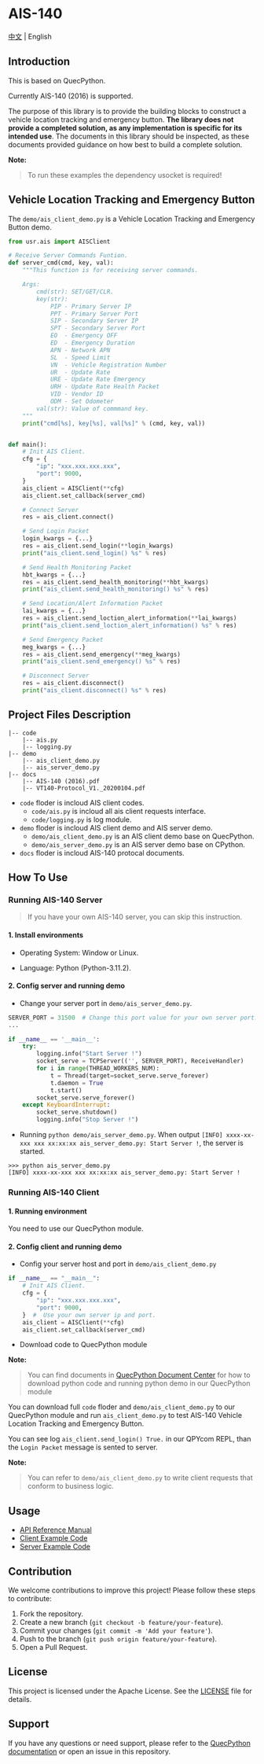 # AIS-140

[中文](./README_ZH.md) | English

## Introduction

This is based on QuecPython.

Currently AIS-140 (2016) is supported.

The purpose of this library is to provide the building blocks to construct a vehicle location tracking and emergency button. **The library does not provide a completed solution, as any implementation is specific for its intended use**. The documents in this library should be inspected, as these documents provided guidance on how best to build a complete solution.

**Note:**

> To run these examples the dependency usocket is required!

## Vehicle Location Tracking and Emergency Button

The `demo/ais_client_demo.py` is a Vehicle Location Tracking and Emergency Button demo.

```python
from usr.ais import AISClient

# Receive Server Commands Funtion.
def server_cmd(cmd, key, val):
    """This function is for receiving server commands.

    Args:
        cmd(str): SET/GET/CLR.
        key(str):
            PIP - Primary Server IP
            PPT - Primary Server Port
            SIP - Secondary Server IP
            SPT - Secondary Server Port
            EO  - Emergency OFF
            ED  - Emergency Duration
            APN - Network APN
            SL  - Speed Limit
            VN  - Vehicle Registration Number
            UR  - Update Rate
            URE - Update Rate Emergency
            URH - Update Rate Health Packet
            VID - Vendor ID
            ODM - Set Odometer
        val(str): Value of commmand key.
    """
    print("cmd[%s], key[%s], val[%s]" % (cmd, key, val))


def main():
    # Init AIS Client.
    cfg = {
        "ip": "xxx.xxx.xxx.xxx",
        "port": 9000,
    }
    ais_client = AISClient(**cfg)
    ais_client.set_callback(server_cmd)

    # Connect Server
    res = ais_client.connect()

    # Send Login Packet
    login_kwargs = {...}
    res = ais_client.send_login(**login_kwargs)
    print("ais_client.send_login() %s" % res)

    # Send Health Monitoring Packet
    hbt_kwargs = {...}
    res = ais_client.send_health_monitoring(**hbt_kwargs)
    print("ais_client.send_health_monitoring() %s" % res)

    # Send Location/Alert Information Packet
    lai_kwargs = {...}
    res = ais_client.send_loction_alert_information(**lai_kwargs)
    print("ais_client.send_loction_alert_information() %s" % res)

    # Send Emergency Packet
    meg_kwargs = {...}
    res = ais_client.send_emergency(**meg_kwargs)
    print("ais_client.send_emergency() %s" % res)

    # Disconnect Server
    res = ais_client.disconnect()
    print("ais_client.disconnect() %s" % res)
```

## Project Files Description

```shell
|-- code
    |-- ais.py
    |-- logging.py
|-- demo
    |-- ais_client_demo.py
    |-- ais_server_demo.py
|-- docs
    |-- AIS-140 (2016).pdf
    |-- VT140-Protocol_V1._20200104.pdf
```

- `code` floder is incloud AIS client codes.
  - `code/ais.py` is incloud all ais client requests interface.
  - `code/logging.py` is log module.
- `demo` floder is incloud AIS client demo and AIS server demo.
  - `demo/ais_client_demo.py` is an AIS client demo base on QuecPython.
  - `demo/ais_server_demo.py` is an AIS server demo base on CPython.
- `docs` floder is incloud AIS-140 protocal documents.

## How To Use

### Running AIS-140 Server

> If you have your own AIS-140 server, you can skip this instruction.

#### 1. Install environments

- Operating System: Window or Linux.

- Language: Python (Python-3.11.2).

#### 2. Config server and running demo

- Change your server port in `demo/ais_server_demo.py`.

```python
SERVER_PORT = 31500  # Change this port value for your own server port.
...

if __name__ == '__main__':
    try:
        logging.info("Start Server !")
        socket_serve = TCPServer(('', SERVER_PORT), ReceiveHandler)
        for i in range(THREAD_WORKERS_NUM):
            t = Thread(target=socket_serve.serve_forever)
            t.daemon = True
            t.start()
        socket_serve.serve_forever()
    except KeyboardInterrupt:
        socket_serve.shutdown()
        logging.info("Stop Server !")
```

- Running `python demo/ais_server_demo.py`. When output `[INFO] xxxx-xx-xxx xxx xx:xx:xx ais_server_demo.py: Start Server !`, the server is started.

```shell
>>> python ais_server_demo.py
[INFO] xxxx-xx-xxx xxx xx:xx:xx ais_server_demo.py: Start Server !
```

### Running AIS-140 Client

#### 1. Running environment

You need to use our QuecPython module.

#### 2. Config client and running demo

- Config your server host and port in `demo/ais_client_demo.py`

```python
if __name__ == "__main__":
    # Init AIS Client.
    cfg = {
        "ip": "xxx.xxx.xxx.xxx",
        "port": 9000,
    }  #  Use your own server ip and port.
    ais_client = AISClient(**cfg)
    ais_client.set_callback(server_cmd)
```

- Download code to QuecPython module

**Note:**

> You can find documents in [QuecPython Document Center](https://python.quectel.com/doc/Getting_started/en/index.html) for how to download python code and running python demo in our QuecPython module

You can download full `code` floder and `demo/ais_client_demo.py` to our QuecPython module and run `ais_client_demo.py` to test AIS-140 Vehicle Location Tracking and Emergency Button.

You can see log `ais_client.send_login() True.` in our QPYcom REPL, than the `Login Packet` message is sented to server.

**Note:**

> You can refer to `demo/ais_client_demo.py` to write client requests that conform to business logic.

## Usage

- [API Reference Manual](./docs/en/API_Reference.md)
- [Client Example Code](./demo/ais_client_demo.py)
- [Server Example Code](./demo/ais_server_demo.py)

## Contribution

We welcome contributions to improve this project! Please follow these steps to contribute:

1. Fork the repository.
2. Create a new branch (`git checkout -b feature/your-feature`).
3. Commit your changes (`git commit -m 'Add your feature'`).
4. Push to the branch (`git push origin feature/your-feature`).
5. Open a Pull Request.

## License

This project is licensed under the Apache License. See the [LICENSE](./LICENSE) file for details.

## Support

If you have any questions or need support, please refer to the [QuecPython documentation](https://python.quectel.com/doc/en) or open an issue in this repository.
